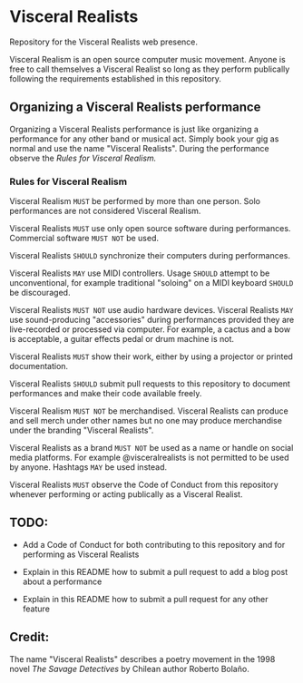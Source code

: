 # Visceral Realists

Repository for the Visceral Realists web presence.

Visceral Realism is an open source computer music movement. Anyone is free to
call themselves a Visceral Realist so long as they perform publically following
the requirements established in this repository.

## Organizing a Visceral Realists performance

Organizing a Visceral Realists performance is just like organizing a
performance for any other band or musical act. Simply book your gig as normal
and use the name "Visceral Realists". During the performance observe the *Rules
for Visceral Realism.*

### Rules for Visceral Realism

Visceral Realism `MUST` be performed by more than one person. Solo performances
are not considered Visceral Realism.

Visceral Realists `MUST` use only open source software during performances.
Commercial software `MUST NOT` be used.

Visceral Realists `SHOULD` synchronize their computers during performances.

Visceral Realists `MAY` use MIDI controllers. Usage `SHOULD` attempt to be
unconventional, for example traditional "soloing" on a MIDI keyboard `SHOULD`
be discouraged.

Visceral Realists `MUST NOT` use audio hardware devices. Visceral Realists
`MAY` use sound-producing "accessories" during performances provided they are
live-recorded or processed via computer.  For example, a cactus and a bow is
acceptable, a guitar effects pedal or drum machine is not.

Visceral Realists `MUST` show their work, either by using a projector or
printed documentation.

Visceral Realists `SHOULD` submit pull requests to this repository to document
performances and make their code available freely.

Visceral Realism `MUST NOT` be merchandised. Visceral Realists can produce and
sell merch under other names but no one may produce merchandise under the
branding "Visceral Realists".

Visceral Realists as a brand `MUST NOT` be used as a name or handle on social
media platforms. For example @visceralrealists is not permitted to be used by
anyone. Hashtags `MAY` be used instead.

Visceral Realists `MUST` observe the Code of Conduct from this repository
whenever performing or acting publically as a Visceral Realist.

## TODO:

  * Add a Code of Conduct for both contributing to this repository and for
    performing as Visceral Realists

  * Explain in this README how to submit a pull request to add a blog post
    about a performance

  * Explain in this README how to submit a pull request for any other feature

## Credit:

The name "Visceral Realists" describes a poetry movement in the 1998 novel *The
Savage Detectives* by Chilean author Roberto Bolaño.
